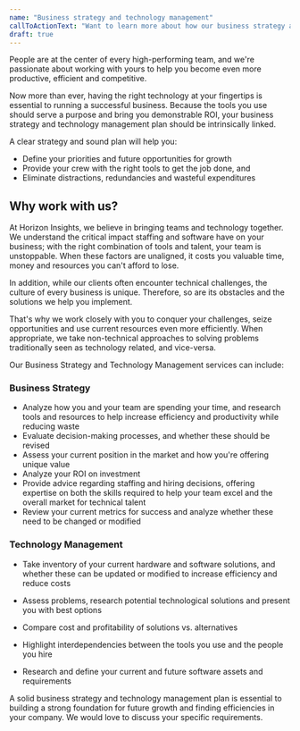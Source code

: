 ```yaml
---
name: "Business strategy and technology management"
callToActionText: "Want to learn more about how our business strategy and technology management services can help you improve your firm's efficiency and profitability? Complete the form below and we'll get in touch."
draft: true
---
```


People are at the center of every high-performing team, and we're passionate about working with yours to help you become even more productive, efficient and competitive. 

Now more than ever, having the right technology at your fingertips is essential to running a successful business. Because the tools you use should serve a purpose and bring you demonstrable ROI, your business strategy and technology management plan should be intrinsically linked. 

A clear strategy and sound plan will help you: 

- Define your priorities and future opportunities for growth
- Provide your crew with the right tools to get the job done, and
- Eliminate distractions, redundancies and wasteful expenditures



## Why work with us?

At Horizon Insights, we believe in bringing teams and technology together. We understand the critical impact staffing and software have on your business; with the right combination of tools and talent, your team is unstoppable. When these factors are unaligned, it costs you valuable time, money and resources you can't afford to lose. 

In addition, while our clients often encounter technical challenges, the culture of every business is unique. Therefore, so are its obstacles and the solutions we help you implement.  

That's why we work closely with you to conquer your challenges, seize opportunities and use current resources even more efficiently. When appropriate, we take non-technical approaches to solving problems traditionally seen as technology related, and vice-versa.

Our Business Strategy and Technology Management services can include:



### Business Strategy 

- Analyze how you and your team are spending your time, and research tools and resources to help increase efficiency and productivity while reducing waste 
- Evaluate decision-making processes, and whether these should be revised 
- Assess your current position in the market and how you're offering unique value
- Analyze your ROI on investment
- Provide advice regarding staffing and hiring decisions, offering expertise on both the skills required to help your team excel and the overall market for technical talent
- Review your current metrics for success and analyze whether these need to be changed or modified



### Technology Management

- Take inventory of your current hardware and software solutions, and whether these can be updated or modified to increase efficiency and reduce costs
- Assess problems, research potential technological solutions and present you with best options
- Compare cost and profitability of solutions vs. alternatives 
- Highlight interdependencies between the tools you use and the people you hire 

- Research and define your current and future software assets and requirements



A solid business strategy and technology management plan is essential to building a strong foundation for future growth and finding efficiencies in your company. We would love to discuss your specific requirements.

